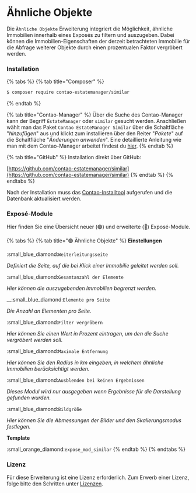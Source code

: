 # Ähnliche Objekte

Die `Ähnliche Objekte` Erweiterung integriert die Möglichkeit, ähnliche Immobilien innerhalb eines Exposés zu filtern und auszugeben. Dabei können die Immobilien-Eigenschaften der derzeit betrachteten Immobilie für die Abfrage weiterer Objekte durch einen prozentualen Faktor vergröbert werden.

### Installation

{% tabs %}
{% tab title="Composer" %}
```bash
$ composer require contao-estatemanager/similar
```
{% endtab %}

{% tab title="Contao-Manager" %}
Über die Suche des Contao-Manager kann der Begriff `EstateManager` oder `similar` gesucht werden. Anschließen wählt man das Paket `Contao EstateManager Similar` über die Schaltfläche "_hinzufügen_" aus und klickt zum installieren über den Reiter "_Pakete_" auf die Schaltfläche "_Änderungen anwenden_". Eine detaillierte Anleitung wie man mit dem Contao-Manager arbeitet findest du [hier](https://docs.contao.org/manual/de/installation/erweiterungen-installieren/).
{% endtab %}

{% tab title="GitHub" %}
Installation direkt über GitHub:

[https://github.com/contao-estatemanager/similar](https://github.com/contao-estatemanager/similar)
{% endtab %}
{% endtabs %}

Nach der Installation muss das [Contao-Installtool](https://docs.contao.org/manual/de/installation/contao-installtool/) aufgerufen und die Datenbank aktualisiert werden.&#x20;

### Exposé-Module

Hier finden Sie eine Übersicht neuer (🟢) und erweiterte (🔵) Exposé-Module.

{% tabs %}
{% tab title="🟢 Ähnliche Objekte" %}
**Einstellungen**

:small\_blue\_diamond:`Weiterleitungsseite`

_Definiert die Seite, auf die bei Klick einer Immobilie geleitet werden soll._

:small\_blue\_diamond:`Gesamtanzahl der Elemente`

_Hier können die auszugebenden Immobilien begrenzt werden._

__:small\_blue\_diamond:`Elemente pro Seite`

_Die Anzahl an Elementen pro Seite._

:small\_blue\_diamond:`Filter vergröbern`

_Hier können Sie einen Wert in Prozent eintragen, um den die Suche vergröbert werden soll._

:small\_blue\_diamond:`Maximale Entfernung`

_Hier können Sie den Radius in km eingeben, in welchem ähnliche Immobilien berücksichtigt werden._

:small\_blue\_diamond:`Ausblenden bei keinen Ergebnissen`

_Dieses Modul wird nur ausgegeben wenn Ergebnisse für die Darstellung gefunden wurden._

:small\_blue\_diamond:`Bildgröße`

_Hier können Sie die Abmessungen der Bilder und den Skalierungsmodus festlegen._

**Template**

:small\_orange\_diamond:`expose_mod_similar`
{% endtab %}
{% endtabs %}

### Lizenz

Für diese Erweiterung ist eine Lizenz erforderlich. Zum Erwerb einer Lizenz, folge bitte den Schritten unter [Lizenzen](../lizenzen.md).
